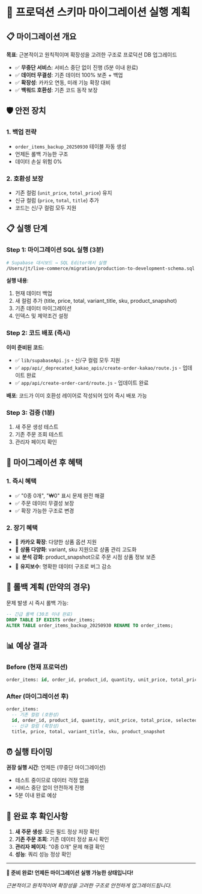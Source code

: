 # 🚀 프로덕션 스키마 마이그레이션 실행 계획

## 📋 마이그레이션 개요

**목표**: 근본적이고 원칙적이며 확장성을 고려한 구조로 프로덕션 DB 업그레이드
- ✅ **무중단 서비스**: 서비스 중단 없이 진행 (5분 이내 완료)
- ✅ **데이터 무결성**: 기존 데이터 100% 보존 + 백업
- ✅ **확장성**: 카카오 연동, 미래 기능 확장 대비
- ✅ **백워드 호환성**: 기존 코드 동작 보장

## 🛡️ 안전 장치

### 1. 백업 전략
- `order_items_backup_20250930` 테이블 자동 생성
- 언제든 롤백 가능한 구조
- 데이터 손실 위험 0%

### 2. 호환성 보장
- 기존 컬럼 (`unit_price`, `total_price`) 유지
- 신규 컬럼 (`price`, `total`, `title`) 추가
- 코드는 신/구 컬럼 모두 지원

## 📋 실행 단계

### Step 1: 마이그레이션 SQL 실행 (3분)
```bash
# Supabase 대시보드 → SQL Editor에서 실행
/Users/jt/live-commerce/migration/production-to-development-schema.sql
```

**실행 내용**:
1. 현재 데이터 백업
2. 새 컬럼 추가 (title, price, total, variant_title, sku, product_snapshot)
3. 기존 데이터 마이그레이션
4. 인덱스 및 제약조건 설정

### Step 2: 코드 배포 (즉시)
**이미 준비된 코드**:
- ✅ `lib/supabaseApi.js` - 신/구 컬럼 모두 지원
- ✅ `app/api/_deprecated_kakao_apis/create-order-kakao/route.js` - 업데이트 완료
- ✅ `app/api/create-order-card/route.js` - 업데이트 완료

**배포**: 코드가 이미 호환성 레이어로 작성되어 있어 즉시 배포 가능

### Step 3: 검증 (1분)
1. 새 주문 생성 테스트
2. 기존 주문 조회 테스트
3. 관리자 페이지 확인

## 🎯 마이그레이션 후 혜택

### 1. 즉시 혜택
- ✅ "0종 0개", "₩0" 표시 문제 완전 해결
- ✅ 주문 데이터 무결성 보장
- ✅ 확장 가능한 구조로 변경

### 2. 장기 혜택
- 🎯 **카카오 확장**: 다양한 상품 옵션 지원
- 🛒 **상품 다양화**: variant, sku 지원으로 상품 관리 고도화
- 📊 **분석 강화**: product_snapshot으로 주문 시점 상품 정보 보존
- 🔧 **유지보수**: 명확한 데이터 구조로 버그 감소

## 🚨 롤백 계획 (만약의 경우)

문제 발생 시 즉시 롤백 가능:
```sql
-- 긴급 롤백 (30초 이내 완료)
DROP TABLE IF EXISTS order_items;
ALTER TABLE order_items_backup_20250930 RENAME TO order_items;
```

## 📊 예상 결과

### Before (현재 프로덕션)
```sql
order_items: id, order_id, product_id, quantity, unit_price, total_price, selected_options
```

### After (마이그레이션 후)
```sql
order_items:
  -- 기존 컬럼 (호환성)
  id, order_id, product_id, quantity, unit_price, total_price, selected_options
  -- 신규 컬럼 (확장성)
  title, price, total, variant_title, sku, product_snapshot
```

## ⏰ 실행 타이밍

**권장 실행 시간**: 언제든 (무중단 마이그레이션)
- 테스트 중이므로 데이터 걱정 없음
- 서비스 중단 없이 안전하게 진행
- 5분 이내 완료 예상

## 🎉 완료 후 확인사항

1. **새 주문 생성**: 모든 필드 정상 저장 확인
2. **기존 주문 조회**: 기존 데이터 정상 표시 확인
3. **관리자 페이지**: "0종 0개" 문제 해결 확인
4. **성능**: 쿼리 성능 정상 확인

---

**🚀 준비 완료! 언제든 마이그레이션 실행 가능한 상태입니다!**

*근본적이고 원칙적이며 확장성을 고려한 구조로 안전하게 업그레이드됩니다.*